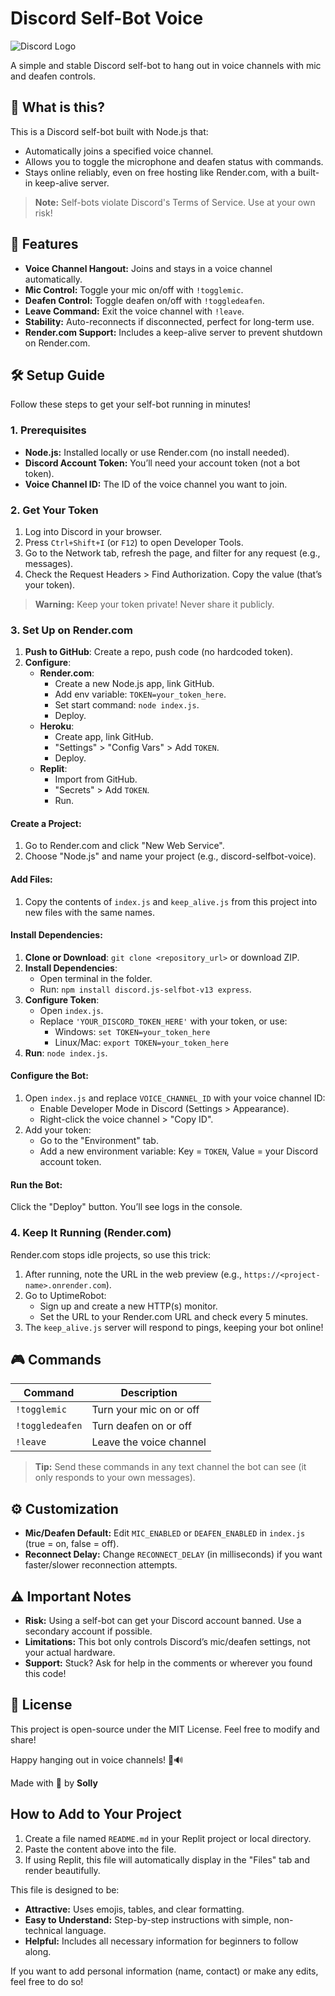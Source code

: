 # Discord Self-Bot Voice

![Discord Logo](https://img.shields.io/badge/Discord-Self--Bot--Voice-blue)

A simple and stable Discord self-bot to hang out in voice channels with mic and deafen controls.

## 🚀 What is this?

This is a Discord self-bot built with Node.js that:
- Automatically joins a specified voice channel.
- Allows you to toggle the microphone and deafen status with commands.
- Stays online reliably, even on free hosting like Render.com, with a built-in keep-alive server.

> **Note:** Self-bots violate Discord's Terms of Service. Use at your own risk!

## 🌟 Features

- **Voice Channel Hangout:** Joins and stays in a voice channel automatically.
- **Mic Control:** Toggle your mic on/off with `!togglemic`.
- **Deafen Control:** Toggle deafen on/off with `!toggledeafen`.
- **Leave Command:** Exit the voice channel with `!leave`.
- **Stability:** Auto-reconnects if disconnected, perfect for long-term use.
- **Render.com Support:** Includes a keep-alive server to prevent shutdown on Render.com.

## 🛠️ Setup Guide

Follow these steps to get your self-bot running in minutes!

### 1. Prerequisites

- **Node.js:** Installed locally or use Render.com (no install needed).
- **Discord Account Token:** You’ll need your account token (not a bot token).
- **Voice Channel ID:** The ID of the voice channel you want to join.

### 2. Get Your Token

1. Log into Discord in your browser.
2. Press `Ctrl+Shift+I` (or `F12`) to open Developer Tools.
3. Go to the Network tab, refresh the page, and filter for any request (e.g., messages).
4. Check the Request Headers > Find Authorization. Copy the value (that’s your token).

> **Warning:** Keep your token private! Never share it publicly.

### 3. Set Up on Render.com
1. **Push to GitHub**: Create a repo, push code (no hardcoded token).
2. **Configure**:
   - **Render.com**:
     - Create a new Node.js app, link GitHub.
     - Add env variable: `TOKEN=your_token_here`.
     - Set start command: `node index.js`.
     - Deploy.
   - **Heroku**:
     - Create app, link GitHub.
     - "Settings" > "Config Vars" > Add `TOKEN`.
     - Deploy.
   - **Replit**:
     - Import from GitHub.
     - "Secrets" > Add `TOKEN`.
     - Run.

#### Create a Project:

1. Go to Render.com and click "New Web Service".
2. Choose "Node.js" and name your project (e.g., discord-selfbot-voice).

#### Add Files:

1. Copy the contents of `index.js` and `keep_alive.js` from this project into new files with the same names.

#### Install Dependencies:
1. **Clone or Download**: `git clone <repository_url>` or download ZIP.
2. **Install Dependencies**:
   - Open terminal in the folder.
   - Run: `npm install discord.js-selfbot-v13 express`.
3. **Configure Token**:
   - Open `index.js`.
   - Replace `'YOUR_DISCORD_TOKEN_HERE'` with your token, or use:
     - Windows: `set TOKEN=your_token_here`
     - Linux/Mac: `export TOKEN=your_token_here`
4. **Run**: `node index.js`.

#### Configure the Bot:

1. Open `index.js` and replace `VOICE_CHANNEL_ID` with your voice channel ID:
   - Enable Developer Mode in Discord (Settings > Appearance).
   - Right-click the voice channel > "Copy ID".
2. Add your token:
   - Go to the "Environment" tab.
   - Add a new environment variable: Key = `TOKEN`, Value = your Discord account token.

#### Run the Bot:

Click the "Deploy" button. You’ll see logs in the console.

### 4. Keep It Running (Render.com)

Render.com stops idle projects, so use this trick:
1. After running, note the URL in the web preview (e.g., `https://<project-name>.onrender.com`).
2. Go to UptimeRobot:
   - Sign up and create a new HTTP(s) monitor.
   - Set the URL to your Render.com URL and check every 5 minutes.
3. The `keep_alive.js` server will respond to pings, keeping your bot online!

## 🎮 Commands

| Command       | Description                  |
|---------------|------------------------------|
| `!togglemic`  | Turn your mic on or off      |
| `!toggledeafen` | Turn deafen on or off       |
| `!leave`      | Leave the voice channel      |

> **Tip:** Send these commands in any text channel the bot can see (it only responds to your own messages).

## ⚙️ Customization

- **Mic/Deafen Default:** Edit `MIC_ENABLED` or `DEAFEN_ENABLED` in `index.js` (true = on, false = off).
- **Reconnect Delay:** Change `RECONNECT_DELAY` (in milliseconds) if you want faster/slower reconnection attempts.

## ⚠️ Important Notes

- **Risk:** Using a self-bot can get your Discord account banned. Use a secondary account if possible.
- **Limitations:** This bot only controls Discord’s mic/deafen settings, not your actual hardware.
- **Support:** Stuck? Ask for help in the comments or wherever you found this code!

## 📜 License

This project is open-source under the MIT License. Feel free to modify and share!

Happy hanging out in voice channels! 🎤🔊

Made with 💜 by **Solly**

## How to Add to Your Project

1. Create a file named `README.md` in your Replit project or local directory.
2. Paste the content above into the file.
3. If using Replit, this file will automatically display in the "Files" tab and render beautifully.

This file is designed to be:
- **Attractive:** Uses emojis, tables, and clear formatting.
- **Easy to Understand:** Step-by-step instructions with simple, non-technical language.
- **Helpful:** Includes all necessary information for beginners to follow along.

If you want to add personal information (name, contact) or make any edits, feel free to do so!
